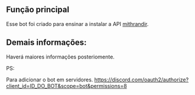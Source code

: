 ## Função principal

Esse bot foi criado para ensinar a instalar a API [mithrandir](https://github.com/KevinCaires/mithrandir).


## Demais informações:

Haverá maiores informações posteriomente.



PS:

Para adicionar o bot em servidores.
https://discord.com/oauth2/authorize?client_id=ID_DO_BOT&scope=bot&permissions=8